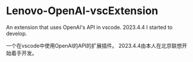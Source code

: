# Lenovo-OpenAI-vscExtension
An extension that uses OpenAI's API in vscode. 
2023.4.4 I started to develop. 

一个在vscode中使用OpenAI的API的扩展插件。  2023.4.4由本人在北京联想开始着手开发。
